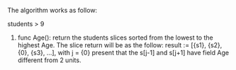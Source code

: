 The algorithm works as follow:

students > 9

1. func Age(): return the students slices sorted from the lowest to the highest Age. The slice return will be as the follow:
result := [{s1}, {s2}, {0}, {s3}, ...], with j = {0} present that the s[j-1] and s[j+1] have field Age different from 2 units.


